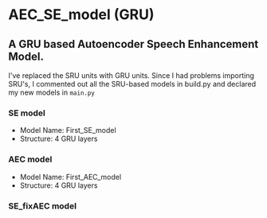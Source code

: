 # AEC_SE_model (GRU)

## A GRU based Autoencoder Speech Enhancement Model.

I've replaced the SRU units with GRU units. Since I had problems importing SRU's, I commented out all the SRU-based models in build.py and declared my new models in ``main.py``

### SE model

* Model Name: First_SE_model
* Structure: 4 GRU layers

### AEC model

* Model Name: First_AEC_model
* Structure: 4 GRU layers

### SE_fixAEC model

